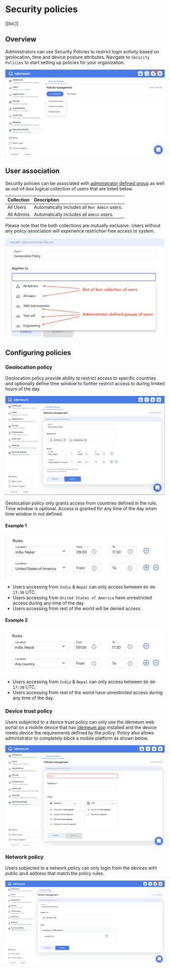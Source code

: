 # Security policies

[[toc]]

## Overview
Administrators can use Security Policies to restrict login activity based on geolocation, time and device posture attributes. Navigate to `Security Policies` to start setting up policies for your organization.

![Security Policies](./images/security-policies/security-policies-overview.png)

## User association
Security policies can be associated with [administrator defined group](./group-management.html) as well as out-of-box logical collection of users that are listed below.

| Collection  | Description                                   |
| :---        |                                          :--- |
| All Users   | Automatically includes all `Non Admin` users. |
| All Admins  | Automatically includes all `Admin` users.     |

Please note that the both collections are mutually exclusive. Users without any policy association will experience restriction free access to system.

![User association](./images/security-policies/security-policies-association.png)

## Configuring policies

### Geolocation policy

Geolocation policy provide ability to restrict access to specific countries and optionally define time window to further restrict access to during limited hours of the day.

![Geolocation Policy](./images/security-policies/security-policies-geolocation.png)

Geolocation policy only grants access from countries defined in the rule. Time window is optional. Access is granted for any time of the day when time window in not defined.

#### Example 1

![Geolocation Policy example 1](./images/security-policies/security-policies-geolocation-p1.png)
* Users accessing from `India` & `Nepal` can only access between `09:00-17:30` UTC.
* Users accessing from `United States of America` have unrestricted access during any time of the day.
* Users accessing from rest of the world will be denied access.

#### Example 2

![Geolocation Policy example 1](./images/security-policies/security-policies-geolocation-p2.png)
* Users accessing from `India` & `Nepal` can only access between `09:00-17:30` UTC.
* Users accessing from  rest of the world have unrestricted access during any time of the day.

### Device trust policy

Users subjected to a device trust policy can only use the idemeum web portal on a mobile device that has [idemeum app](./downloads.html) installed and the device meets device the requirements defined by the policy.
Policy also allows administrator to completely block a mobile platform as shown below.

![Device Trust Policy](./images/security-policies/security-policies-device-trust.png)

### Network policy

Users subjected to a network policy can only login from the devices with public ipv4 address that match the policy rules.

![Device Trust Policy](./images/security-policies/security-policies-network.png)
